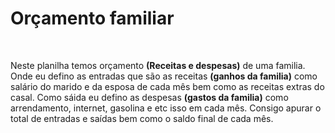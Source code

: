<h1  align="left">Orçamento familiar</h1>
<br>
<p display="inline-block">
</p>

 Neste planilha temos orçamento **(Receitas e despesas)** de uma familia. Onde eu defino as entradas que são as receitas **(ganhos da familia)** como salário do marido e da esposa de cada mês bem como as receitas extras do casal. Como sáida
 eu  defino as despesas **(gastos da familia)** como arrendamento, internet, gasolina e etc isso em cada mês. Consigo apurar o total de entradas e saídas bem como o saldo final de cada mês.
